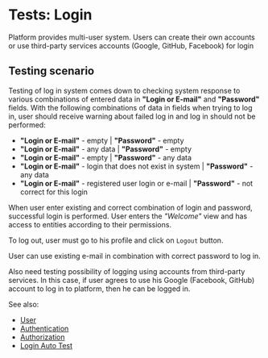 <!-- TITLE: Tests: Login -->
<!-- SUBTITLE: -->

# Tests: Login

Platform provides multi-user system. Users can create their own accounts or use third-party services accounts (Google,
GitHub, Facebook) for login

## Testing scenario

Testing of log in system comes down to checking system response to various combinations of entered data in **"Login or
E-mail"** and **"Password"** fields. With the following combinations of data in fields when trying to log in, user
should receive warning about failed log in and log in should not be performed:

* **"Login or E-mail"** - empty | **"Password"** - empty
* **"Login or E-mail"** - any data | **"Password"** - empty
* **"Login or E-mail"** - empty | **"Password"** - any data
* **"Login or E-mail"** - login that does not exist in system | **"Password"** - any data
* **"Login or E-mail"** - registered user login or e-mail | **"Password"** - not correct for this login

When user enter existing and correct combination of login and password, successful login is performed. User enters
the *"Welcome"* view and has access to entities according to their permissions.

To log out, user must go to his profile and click on ```Logout``` button.

User can use existing e-mail in combination with correct password to log in.

Also need testing possibility of logging using accounts from third-party services. In this case, if user agrees to use
his Google (Facebook, GitHub) account to log in to platform, then he can be logged in.

See also:

* [User](../../govern/user.md)
* [Authentication](../../govern/authentication.md)
* [Authorization](../../govern/authorization.md)
* [Login Auto Test](../selenium/login-test.side)
